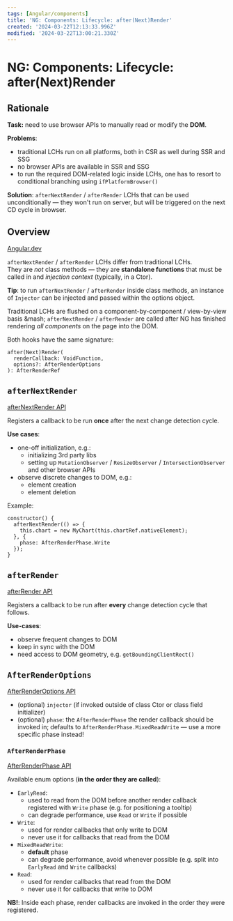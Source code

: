 ```yaml
---
tags: [Angular/components]
title: 'NG: Components: Lifecycle: after(Next)Render'
created: '2024-03-22T12:13:33.996Z'
modified: '2024-03-22T13:00:21.330Z'
---
```


# NG: Components: Lifecycle: after(Next)Render

## Rationale

**Task:** need to use browser APIs to manually read or modify the **DOM**.

**Problems**: 
- traditional LCHs run on all platforms, both in CSR as well during SSR and SSG
- no browser APIs are available in SSR and SSG
- to run the required DOM-related logic inside LCHs, one has to resort to conditional branching using `ifPlatformBrowser()`

**Solution**: `afterNextRender` / `afterRender` LCHs that can be used unconditionally &mdash; they won't run on server, but will be triggered on the next CD cycle in browser.


## Overview

[Angular.dev](https://angular.dev/guide/components/lifecycle#afterrender-and-afternextrender)

`afterNextRender` / `afterRender` LCHs differ from traditional LCHs.  
They are _not_ class methods &mdash; they are **standalone functions** that must be called in and _injection context_ (typically, in a Ctor).

**Tip**: to run `afterNextRender` / `afterRender` inside class methods, an instance of `Injector` can be injected and passed within the options object.

Traditional LCHs are flushed on a component-by-component / view-by-view basis &mash; `afterNextRender` / `afterRender` are called after NG has finished rendering _all components_ on the page into the DOM.

Both hooks have the same signature:
```
after(Next)Render(
  renderCallback: VoidFunction, 
  options?: AfterRenderOptions
): AfterRenderRef
```

## `afterNextRender`

[afterNextRender API](https://angular.io/api/core/afterNextRender)

Registers a callback to be run **once** after the next change detection cycle.

**Use cases**: 
- one-off initialization, e.g.:
  - initializing 3rd party libs
  - setting up `MutationObserver` / `ResizeObserver` / `IntersectionObserver` and other browser APIs
- observe discrete changes to DOM, e.g.:
  - element creation
  - element deletion

Example:
```
constructor() {
  afterNextRender(() => {
    this.chart = new MyChart(this.chartRef.nativeElement);
  }, {
    phase: AfterRenderPhase.Write
  });
}
```


## `afterRender`

[afterRender API](https://angular.io/api/core/afterRender)

Registers a callback to be run after **every** change detection cycle that follows.

**Use-cases**:
- observe frequent changes to DOM
- keep in sync with the DOM
- need access to DOM geometry, e.g. `getBoundingClientRect()`


## `AfterRenderOptions`

[AfterRenderOptions API](https://angular.io/api/core/AfterRenderOptions)

- (optional) `injector` (if invoked outside of class Ctor or class field initializer)
- (optional) `phase`: the `AfterRenderPhase` the render callback should be invoked in; defaults to `AfterRenderPhase.MixedReadWrite` &mdash; use a more specific phase instead!

### `AfterRenderPhase`

[AfterRenderPhase API](https://angular.io/api/core/AfterRenderPhase)

Available enum options (**in the order they are called**):
- `EarlyRead`:
  - used to read from the DOM before another render callback registered with `Write` phase (e.g. for positioning a tooltip)
  - can degrade performance, use `Read` or `Write` if possible
- `Write`: 
  - used for render callbacks that only write to DOM
  - never use it for callbacks that read from the DOM
- `MixedReadWrite`:
  - **default** phase
  - can degrade performance, avoid whenever possible (e.g. split into `EarlyRead` and `Write` callbacks)
- `Read`:
  - used for render callbacks that read from the DOM
  - never use it for callbacks that write to DOM

**NB!**: Inside each phase, render callbacks are invoked in the order they were registered.

